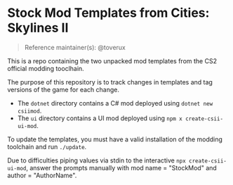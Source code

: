 # Stock Mod Templates from Cities: Skylines II

> Reference maintainer(s): @toverux

This is a repo containing the two unpacked mod templates from the CS2 official modding tooclhain.

The purpose of this repository is to track changes in templates and tag versions of the game for each change.

- The `dotnet` directory contains a C# mod deployed using `dotnet new csiimod`.
- The `ui` directory contains a UI mod deployed using `npm x create-csii-ui-mod`.

To update the templates, you must have a valid installation of the modding toolchain and run `./update`.

Due to difficulties piping values via stdin to the interactive `npx create-csii-ui-mod`, answer the prompts manually
with mod name = "StockMod" and author = "AuthorName".
